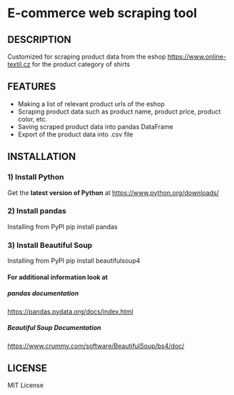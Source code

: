# E-commerce web scraping tool

## DESCRIPTION

Customized for scraping product data from the eshop https://www.online-textil.cz
for the product category of shirts

## FEATURES
+ Making a list of relevant product urls of the eshop
+ Scraping product data such as product name, product price, product color, etc.
+ Saving scraped product data into pandas DataFrame
+ Export of the product data into .csv file


## INSTALLATION
### 1) Install Python
Get the **latest version of Python** at https://www.python.org/downloads/ 

### 2) Install pandas
Installing from PyPI
pip install pandas

### 3) Install Beautiful Soup
Installing from PyPI
pip install beautifulsoup4

#### For additional information look at
##### pandas documentation
https://pandas.pydata.org/docs/index.html
##### Beautiful Soup Documentation
https://www.crummy.com/software/BeautifulSoup/bs4/doc/

## LICENSE
MIT License
